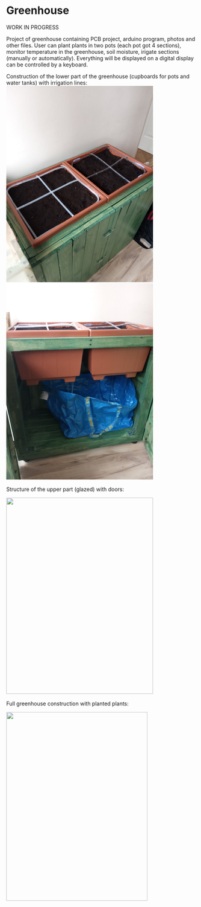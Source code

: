 # Greenhouse

WORK IN PROGRESS

Project of greenhouse containing PCB project, arduino program, photos and other files.
User can plant plants in two pots (each pot got 4 sections), monitor temperature in the greenhouse, soil moisture, irigate sections (manually or automatically). Everything will be displayed on a digital display can be controlled by a keyboard.

Construction of the lower part of the greenhouse (cupboards for pots and water tanks) with irrigation lines:
<img src="Photos/IMG_20210319_094224.jpg" width="390" height="520">
<img src="Photos/IMG_20210319_094235.jpg" width="390" height="520">
<p>
Structure of the upper part (glazed) with doors:
<p>
<img src="Photos/IMG_20210320_162448.jpg" width="390" height="520">
<p>
Full greenhouse construction with planted plants:
<p>
<img src="Photos/IMG_20210624_131030694_HDR.jpg" width="375" height="500">
  

